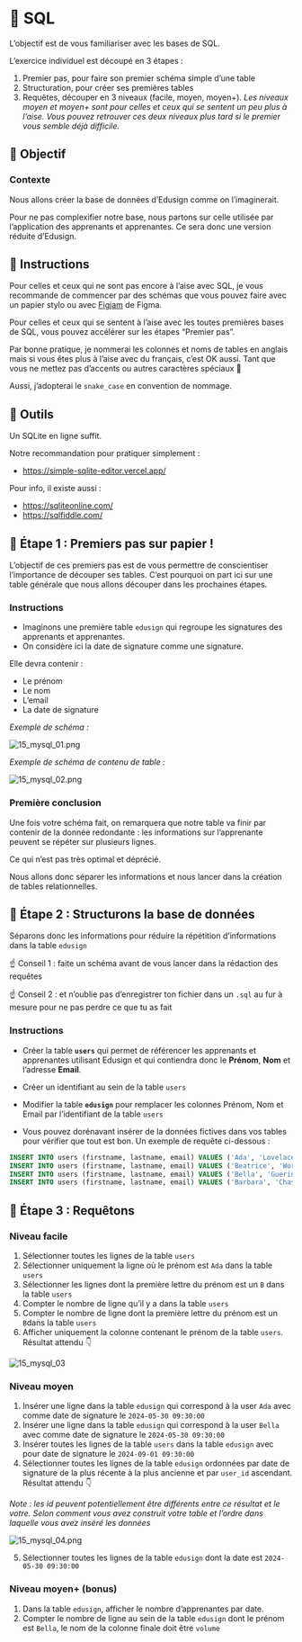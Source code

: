 # 🐘 SQL

L’objectif est de vous familiariser avec les bases de SQL.

L’exercice individuel est découpé en 3 étapes :

1. Premier pas, pour faire son premier schéma simple d’une table
2. Structuration, pour créer ses premières tables
3. Requêtes, découper en 3 niveaux (facile, moyen, moyen+). 
*Les niveaux moyen et moyen+ sont pour celles et ceux qui se sentent un peu plus à l’aise. Vous pouvez retrouver ces deux niveaux plus tard si le premier vous semble déjà difficile.*

## 🎯 Objectif

### Contexte

Nous allons créer la base de données d’Edusign comme on l’imaginerait.

Pour ne pas complexifier notre base, nous partons sur celle utilisée par l’application des apprenants et apprenantes. Ce sera donc une version réduite d’Edusign.

## 📘 Instructions

Pour celles et ceux qui ne sont pas encore à l’aise avec SQL, je vous recommande de commencer par des schémas que vous pouvez faire avec un papier stylo ou avec [Figjam](https://www.figma.com/fr-fr/figjam/online-whiteboard/) de Figma.

Pour celles et ceux qui se sentent à l’aise avec les toutes premières bases de SQL, vous pouvez accélérer sur les étapes “Premier pas”.

Par bonne pratique, je nommerai les colonnes et noms de tables en anglais mais si vous êtes plus à l’aise avec du français, c’est OK aussi. 
Tant que vous ne mettez pas d’accents ou autres caractères spéciaux 👀

Aussi, j’adopterai le `snake_case` en convention de nommage.

## 🔧 Outils

Un SQLite en ligne suffit.

Notre recommandation pour pratiquer simplement : 

- https://simple-sqlite-editor.vercel.app/

Pour info, il existe aussi :

- https://sqliteonline.com/
- https://sqlfiddle.com/

## 👟 Étape 1 : Premiers pas sur papier !

L’objectif de ces premiers pas est de vous permettre de conscientiser l’importance de découper ses tables. C’est pourquoi on part ici sur une table générale que nous allons découper dans les prochaines étapes.

### Instructions

- Imaginons une première table `edusign` qui regroupe les signatures des apprenants et apprenantes.
- On considère ici la date de signature comme une signature.

Elle devra contenir :

- Le prénom
- Le nom
- L’email
- La date de signature

*Exemple de schéma :*

![15_mysql_01.png](images/15_mysql_01.png)

*Exemple de schéma de contenu de table :*

![15_mysql_02.png](images/15_mysql_02.png)

### Première conclusion

Une fois votre schéma fait, on remarquera que notre table va finir par contenir de la donnée  redondante : les informations sur l’apprenante peuvent se répéter sur plusieurs lignes.

Ce qui n’est pas très optimal et déprécié.

Nous allons donc séparer les informations et nous lancer dans la création de tables relationnelles.

## 🔨 Étape 2 : Structurons la base de données

Séparons donc les informations pour réduire la répétition d’informations dans la table `edusign`

☝ Conseil 1 : faite un schéma avant de vous lancer dans la rédaction des requêtes

☝ Conseil 2 : et n’oublie pas d’enregistrer ton fichier dans un `.sql` au fur à mesure pour ne pas perdre ce que tu as fait

### Instructions

- Créer la table **`users`** qui permet de référencer les apprenants et apprenantes utilisant Edusign et qui contiendra donc le **Prénom**, **Nom** et l’adresse **Email**.
- Créer un identifiant au sein de la table `users`
- Modifier la table **`edusign`** pour remplacer les colonnes Prénom, Nom et Email par l’identifiant de la table `users`

- Vous pouvez dorénavant insérer de la données fictives dans vos tables pour vérifier que tout est bon. Un exemple de requête ci-dessous :

```sql
INSERT INTO users (firstname, lastname, email) VALUES ('Ada', 'Lovelace', 'ada@test.fr');
INSERT INTO users (firstname, lastname, email) VALUES ('Beatrice', 'Worsley', 'bea@test.fr');
INSERT INTO users (firstname, lastname, email) VALUES ('Bella', 'Guerin', 'bella@test.fr');
INSERT INTO users (firstname, lastname, email) VALUES ('Barbara', 'Chase', 'barbara@test.fr');
```

## 💬 Étape 3 : Requêtons

### Niveau facile

1. Sélectionner toutes les lignes de la table `users`
2. Sélectionner uniquement la ligne où le prénom est `Ada` dans la table `users`
3. Sélectionner les lignes dont la première lettre du prénom est un `B` dans la table `users`
4. Compter le nombre de ligne qu’il y a dans la table `users`
5. Compter le nombre de ligne dont la première lettre du prénom est un `B`dans la table `users`
6. Afficher uniquement la colonne contenant le prénom de la table `users`. Résultat attendu 👇

![15_mysql_03](images/15_mysql_03.png)

### Niveau moyen

1. Insérer une ligne dans la table `edusign` qui correspond à la user `Ada` avec comme date de signature le `2024-05-30 09:30:00`
2. Insérer une ligne dans la table `edusign` qui correspond à la user `Bella` avec comme date de signature le `2024-05-30 09:30:00` 
3. Insérer toutes les lignes de la table `users` dans la table `edusign` avec pour date de signature le `2024-09-01 09:30:00` 
4. Sélectionner toutes les lignes de la table `edusign` ordonnées par date de signature de la plus récente à la plus ancienne et par `user_id` ascendant.
Résultat attendu 👇

*Note : les id peuvent potentiellement être différents entre ce résultat et le votre.
Selon comment vous avez construit votre table et l’ordre dans laquelle vous avez inséré les données* 

![15_mysql_04.png](images/15_mysql_04.png)

5. Sélectionner toutes les lignes de la table `edusign` dont la date est `2024-05-30 09:30:00` 

### Niveau moyen+ (bonus)

1. Dans la table `edusign`, afficher le nombre d’apprenantes par date.
2. Compter le nombre de ligne au sein de la table `edusign` dont le prénom est `Bella`, le nom de la colonne finale doit être `volume`
